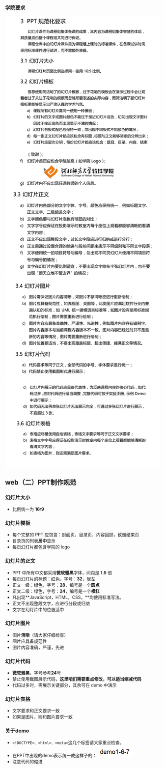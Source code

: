 ### 学院要求

![ppt1](./img/PPT1.png)
![ppt2](./img/PPT2.png)
![ppt3](./img/PPT3.png)
![ppt4](./img/PPT4.png)

## web（二）PPT制作规范

### 幻灯片大小

- 比例统一为 **16:9**

### 幻灯片模板

- 每个完整的 PPT 应包含：封面页，目录页，内容回顾，致谢结束页
- 目录页的列表**居中**显示
- 每页幻灯片都包含学院的 logo

### 幻灯片的正文

- PPT 中所有中文都采用**微软雅黑**字体，间距是 **1.5** 倍
- 每页幻灯片的标题：红色，字号：**32**，居左
- 正文一级：绿色，字号：**28**，编号是一个**圆点**
- 正文二级：绿色，字号：**24**，编号是一个**横杠**
- 凡出现**JavaScript，HTML，CSS，**均使用标准写法。
- 正文不出现整段文字，应进行分段或归纳
- 文字在幻灯片中的位置适中

### 幻灯片图片

- 图片**清晰**（请大家仔细检查）
- 图片应具备规范性
- 图片内容准确，严谨，先进

### 幻灯片代码

- **微软雅黑**，字号参考**24**号
- 禁止使用截图展示代码，**这里咱们需要重点修改，可以适当缩减代码**
- 代码过多时，需展示关键部分，其余可在 demo 中演示

### 幻灯片表格

- 文字要求和正文要求一致
- 如果是图片，则和图片要求一致

### 关于demo

- `<!DOCTYPE>、<html>、<meta>`这几个标签请大家重点检查。
- 在PPT中出现的demo表示统一成这样子的：![demo](./img/PPT5.png)
- 注意代码的缩进


